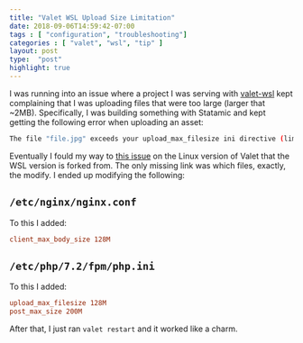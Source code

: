 ```yaml
---
title: "Valet WSL Upload Size Limitation"
date: 2018-09-06T14:59:42-07:00
tags : [ "configuration", "troubleshooting"]
categories : [ "valet", "wsl", "tip" ]
layout: post
type:  "post"
highlight: true
---
```


I was running into an issue where a project I was serving with [valet-wsl](https://github.com/valeryan/valet-wsl) kept complaining that I was uploading files that were too large (larger that ~2MB). Specifically, I was building something with Statamic and kept getting the following error when uploading an asset:

```bash
The file "file.jpg" exceeds your upload_max_filesize ini directive (limit is 2048 KiB).
```

Eventually I fould my way to [this issue](https://github.com/cpriego/valet-linux/issues/172) on the Linux version of Valet that the WSL version is forked from. The only missing link was which files, exactly, the modify. I ended up modifying the following:

## `/etc/nginx/nginx.conf`

To this I added:

```conf
client_max_body_size 128M
```

## `/etc/php/7.2/fpm/php.ini`

To this I added:

```conf
upload_max_filesize 128M
post_max_size 200M
```

After that, I just ran `valet restart` and it worked like a charm.
